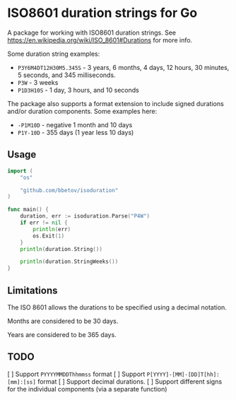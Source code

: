 # ISO8601 duration strings for Go

A package for working with ISO8601 duration strings. See <https://en.wikipedia.org/wiki/ISO_8601#Durations> for more info.

Some duration string examples:

* `P3Y6M4DT12H30M5.345S` - 3 years, 6 months, 4 days, 12 hours, 30 minutes, 5 seconds, and 345 milliseconds.
* `P3W` - 3 weeks
* `P1D3H10S` - 1 day, 3 hours, and 10 seconds

The package also supports a format extension to include signed durations and/or duration components. Some examples here:

* `-P1M10D` - negative 1 month and 10 days
* `P1Y-10D` - 355 days (1 year less 10 days)

## Usage

```go
import (
    "os"

    "github.com/bbetov/isoduration"
)

func main() {
    duration, err := isoduration.Parse("P4W")
    if err != nil {
        println(err)
        os.Exit(1)
    }
    println(duration.String())

    println(duration.StringWeeks())
}
```

## Limitations

The ISO 8601 allows the durations to be specified using a decimal notation.

Months are considered to be 30 days.

Years are considered to be 365 days.

## TODO

[ ] Support `PYYYYMMDDThhmmss` format
[ ] Support `P[YYYY]-[MM]-[DD]T[hh]:[mm]:[ss]` format
[ ] Support decimal durations.
[ ] Support different signs for the individual components (via a separate function)
